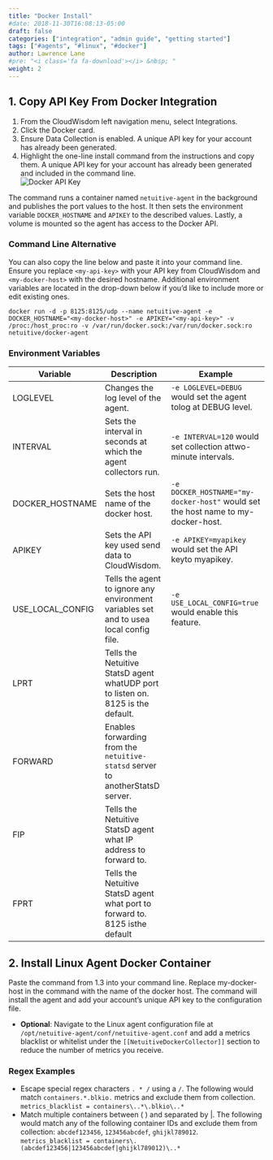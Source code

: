 ```yaml
---
title: "Docker Install"
#date: 2018-11-30T16:08:13-05:00
draft: false
categories: ["integration", "admin guide", "getting started"]
tags: ["#agents", "#linux", "#docker"]
author: Lawrence Lane
#pre: "<i class='fa fa-download'></i> &nbsp; "
weight: 2
---
```

## 1. Copy API Key From Docker Integration
1. From the CloudWisdom left navigation menu, select Integrations.  
2. Click the Docker card.  
3. Ensure Data Collection is enabled. A unique API key for your account has already been generated.  
4. Highlight the one-line install command from the instructions and copy them. A unique API key for your account has already been generated and included in the command line.  
![Docker API Key](/images/LINUX-docker-install/docker-api-key.png)

The command runs a container named `netuitive-agent` in the background and publishes the port values to the host. It then sets the environment variable `DOCKER_HOSTNAME` and `APIKEY` to the described values. Lastly, a volume is mounted so the agent has access to the Docker API.

### Command Line Alternative

You can also copy the line below and paste it into your command line. Ensure you replace ``<my-api-key>`` with your API key from CloudWisdom and ``<my-docker-host>`` with the desired hostname. Additional environment variables are located in the drop-down below if you’d like to include more or edit existing ones.

```
docker run -d -p 8125:8125/udp --name netuitive-agent -e DOCKER_HOSTNAME="<my-docker-host>" -e APIKEY="<my-api-key>" -v /proc:/host_proc:ro -v /var/run/docker.sock:/var/run/docker.sock:ro netuitive/docker-agent
```

### Environment Variables

| Variable         | Description                                                                            | Example                                                                         |
|------------------|----------------------------------------------------------------------------------------|---------------------------------------------------------------------------------|
| LOGLEVEL         | Changes the log level of the agent.                                                    | ``-e LOGLEVEL=DEBUG`` would set the agent tolog at DEBUG level.                     |
| INTERVAL         | Sets the interval in seconds at which the agent collectors run.                        | ``-e INTERVAL=120`` would set collection attwo-minute intervals.                    |
| DOCKER_HOSTNAME  | Sets the host name of the docker host.                                                 | ``-e DOCKER_HOSTNAME="my-docker-host"``  would set the host name to my-docker-host. |
| APIKEY           | Sets the API key used send data to CloudWisdom.                                           | ``-e APIKEY=myapikey`` would set the API keyto myapikey.                            |
| USE_LOCAL_CONFIG | Tells the agent to ignore any environment variables set and to usea local config file. | ``-e USE_LOCAL_CONFIG=true`` would enable this feature.                              |
| LPRT             | Tells the Netuitive StatsD agent whatUDP port to listen on. 8125 is the default.       |                                                                                 |
| FORWARD          | Enables forwarding from the `netuitive-statsd` server to anotherStatsD server.           |                                                                                 |
| FIP              | Tells the Netuitive StatsD agent what IP address to forward to.                        |                                                                                 |
| FPRT             | Tells the Netuitive StatsD agent what port to forward to. 8125 isthe default           |                                                                                 |

## 2. Install Linux Agent Docker Container
Paste the command from 1.3 into your command line. Replace my-docker-host in the command with the name of the docker host. The command will install the agent and add your account’s unique API key to the configuration file.
 - **Optional**: Navigate to the Linux agent configuration file at ``/opt/netuitive-agent/conf/netuitive-agent.conf`` and add a metrics blacklist or whitelist under the ``[[NetuitiveDockerCollector]]`` section to reduce the number of metrics you receive.

### Regex Examples
- Escape special regex characters `` . * / `` using a ``/``. The following would match `containers.*.blkio.` metrics and exclude them from collection.   
`metrics_blacklist = containers\..*\.blkio\..*`
- Match multiple containers between ( ) and separated by |. The following would match any of the following container IDs and exclude them from collection: `abcdef123456`, `123456abcdef`, `ghijkl789012`.  
`metrics_blacklist = containers\.(abcdef123456|123456abcdef|ghijkl789012)\..*`
